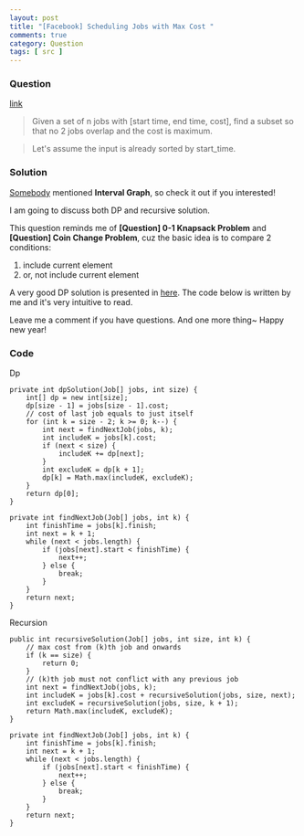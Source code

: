 ```yaml
---
layout: post
title: "[Facebook] Scheduling Jobs with Max Cost "
comments: true
category: Question
tags: [ src ]
---
```


### Question 

[link](http://www.glassdoor.com/Interview/Given-a-set-of-n-jobs-with-start-time-end-time-cost-find-a-subset-so-that-no-2-jobs-overlap-and-the-cost-is-maximum-QTN_440168.htm)

> Given a set of n jobs with [start time, end time, cost], find a subset so that no 2 jobs overlap and the cost is maximum.

> Let's assume the input is already sorted by start_time. 

### Solution

[Somebody](http://cs.stackexchange.com/a/14237) mentioned __Interval Graph__, so check it out if you interested! 

I am going to discuss both DP and recursive solution. 

This question reminds me of __[Question] 0-1 Knapsack Problem__ and __[Question] Coin Change Problem__, cuz the basic idea is to compare 2 conditions: 

1. include current element
1. or, not include current element

A very good DP solution is presented in [here](http://cs.stackexchange.com/a/16842). The code below is written by me and it's very intuitive to read. 

Leave me a comment if you have questions. And one more thing~ Happy new year! 

### Code

Dp

	private int dpSolution(Job[] jobs, int size) {
		int[] dp = new int[size];
		dp[size - 1] = jobs[size - 1].cost;
		// cost of last job equals to just itself
		for (int k = size - 2; k >= 0; k--) {
			int next = findNextJob(jobs, k);
			int includeK = jobs[k].cost;
			if (next < size) {
				includeK += dp[next];
			}
			int excludeK = dp[k + 1];
			dp[k] = Math.max(includeK, excludeK);
		}
		return dp[0];
	}

	private int findNextJob(Job[] jobs, int k) {
		int finishTime = jobs[k].finish;
		int next = k + 1;
		while (next < jobs.length) {
			if (jobs[next].start < finishTime) {
				next++;
			} else {
				break;
			}
		}
		return next;
	}

Recursion

	public int recursiveSolution(Job[] jobs, int size, int k) {
		// max cost from (k)th job and onwards
		if (k == size) {
			return 0;
		}
		// (k)th job must not conflict with any previous job
		int next = findNextJob(jobs, k);
		int includeK = jobs[k].cost + recursiveSolution(jobs, size, next);
		int excludeK = recursiveSolution(jobs, size, k + 1);
		return Math.max(includeK, excludeK);
	}

	private int findNextJob(Job[] jobs, int k) {
		int finishTime = jobs[k].finish;
		int next = k + 1;
		while (next < jobs.length) {
			if (jobs[next].start < finishTime) {
				next++;
			} else {
				break;
			}
		}
		return next;
	}
